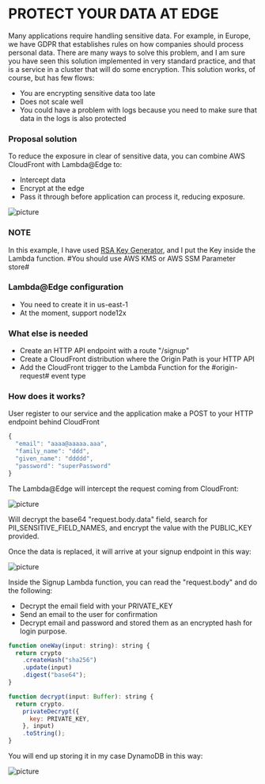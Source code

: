 # PROTECT YOUR DATA AT EDGE #

Many applications require handling sensitive data. For example, in Europe, we have GDPR that establishes rules on how companies should process personal data.
There are many ways to solve this problem, and I am sure you have seen this solution implemented in very standard practice, and that is a service in a cluster that will do some encryption.
This solution works, of course, but has few flows:

* You are encrypting sensitive data too late
* Does not scale well
* You could have a problem with logs because you need to make sure that data in the logs is also protected

### Proposal solution ###

To reduce the exposure in clear of sensitive data, you can combine AWS CloudFront with Lambda@Edge to:

* Intercept data
* Encrypt at the edge
* Pass it through before application can process it, reducing exposure.

![picture](https://bitbucket.org/DanBranch/protect_sensitive_data_with_lambda-edge/downloads/arch.png)

### NOTE ###

In this example, I have used [RSA Key Generator](https://travistidwell.com/jsencrypt/demo/), and I put the Key inside the Lambda function.
#You should use AWS KMS or AWS SSM Parameter store#

### Lambda@Edge configuration ###

* You need to create it in us-east-1
* At the moment, support node12x

### What else is needed ###

* Create an HTTP API endpoint with a route "/signup"
* Create a CloudFront distribution where the Origin Path is your HTTP API
* Add the CloudFront trigger to the Lambda Function for the #origin-request# event type

### How does it works? ###

User register to our service and the application make a POST to your HTTP endpoint behind CloudFront
```javaScript
{
  "email": "aaaa@aaaaa.aaa",
  "family_name": "ddd",
  "given_name": "ddddd",
  "password": "superPassword"
}
```

The Lambda@Edge will intercept the request coming from CloudFront:

![picture](https://bitbucket.org/DanBranch/protect_sensitive_data_with_lambda-edge/downloads/input.png)

Will decrypt the base64 "request.body.data" field, search for PII_SENSITIVE_FIELD_NAMES, and encrypt the value with the PUBLIC_KEY provided.

Once the data is replaced, it will arrive at your signup endpoint in this way:

![picture](https://bitbucket.org/DanBranch/protect_sensitive_data_with_lambda-edge/downloads/receiver.png)


Inside the Signup Lambda function, you can read the "request.body" and do the following:
* Decrypt the email field with your PRIVATE_KEY
* Send an email to the user for confirmation
* Decrypt email and password and stored them as an encrypted hash for login purpose.

```javaScript
function oneWay(input: string): string {
  return crypto
    .createHash("sha256")
    .update(input)
    .digest("base64");
}

function decrypt(input: Buffer): string {
  return crypto.
    privateDecrypt({
      key: PRIVATE_KEY,
    }, input)
    .toString();
}
```

You will end up storing it in my case DynamoDB in this way:

![picture](https://bitbucket.org/DanBranch/protect_sensitive_data_with_lambda-edge/downloads/storage.png)